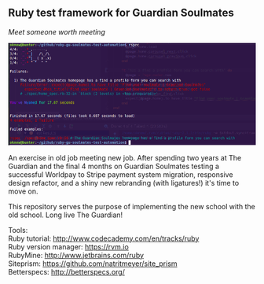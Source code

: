 ## Ruby test framework for Guardian Soulmates
*Meet someone worth meeting*

![NYAN](nyan_screenshot.bmp)

An exercise in old job meeting new job. After spending two years at The Guardian and the final 4 months on Guardian Soulmates testing a successful Worldpay to Stripe payment system migration, responsive design refactor, and a shiny new rebranding (with ligatures!) it's time to move on. 
  
This repository serves the purpose of implementing the new school with the old school. Long live The Guardian!  
  
Tools:  
Ruby tutorial: http://www.codecademy.com/en/tracks/ruby  
Ruby version manager: https://rvm.io  
RubyMine: http://www.jetbrains.com/ruby  
Siteprism: https://github.com/natritmeyer/site_prism  
Betterspecs: http://betterspecs.org/


